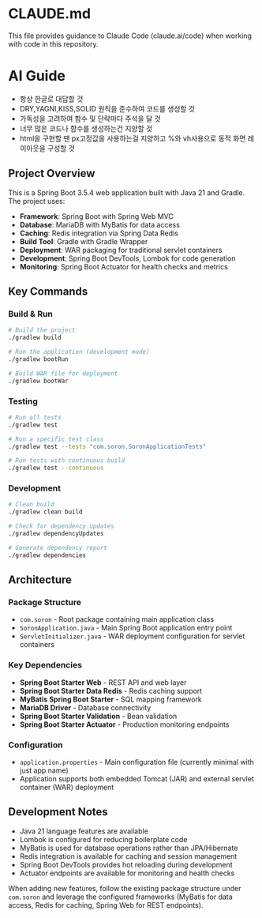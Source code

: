# CLAUDE.md

This file provides guidance to Claude Code (claude.ai/code) when working with code in this repository.


# AI Guide

- 항상 한글로 대답할 것
- DRY,YAGNI,KISS,SOLID 원칙을 준수하여 코드를 생성할 것
- 가독성을 고려하여 함수 및 단락마다 주석을 달 것
- 너무 많은 코드나 함수를 생성하는건 지양할 것
- html을 구현할 땐 px고정값을 사용하는걸 지양하고 %와 vh사용으로 동적 화면 레이아웃을 구성할 것

## Project Overview

This is a Spring Boot 3.5.4 web application built with Java 21 and Gradle. The project uses:

- **Framework**: Spring Boot with Spring Web MVC
- **Database**: MariaDB with MyBatis for data access
- **Caching**: Redis integration via Spring Data Redis
- **Build Tool**: Gradle with Gradle Wrapper
- **Deployment**: WAR packaging for traditional servlet containers
- **Development**: Spring Boot DevTools, Lombok for code generation
- **Monitoring**: Spring Boot Actuator for health checks and metrics

## Key Commands

### Build & Run
```bash
# Build the project
./gradlew build

# Run the application (development mode)
./gradlew bootRun

# Build WAR file for deployment
./gradlew bootWar
```

### Testing
```bash
# Run all tests
./gradlew test

# Run a specific test class
./gradlew test --tests "com.soron.SoronApplicationTests"

# Run tests with continuous build
./gradlew test --continuous
```

### Development
```bash
# Clean build
./gradlew clean build

# Check for dependency updates
./gradlew dependencyUpdates

# Generate dependency report
./gradlew dependencies
```

## Architecture

### Package Structure
- `com.soron` - Root package containing main application class
- `SoronApplication.java` - Main Spring Boot application entry point
- `ServletInitializer.java` - WAR deployment configuration for servlet containers

### Key Dependencies
- **Spring Boot Starter Web** - REST API and web layer
- **Spring Boot Starter Data Redis** - Redis caching support
- **MyBatis Spring Boot Starter** - SQL mapping framework
- **MariaDB Driver** - Database connectivity
- **Spring Boot Starter Validation** - Bean validation
- **Spring Boot Starter Actuator** - Production monitoring endpoints

### Configuration
- `application.properties` - Main configuration file (currently minimal with just app name)
- Application supports both embedded Tomcat (JAR) and external servlet container (WAR) deployment

## Development Notes

- Java 21 language features are available
- Lombok is configured for reducing boilerplate code
- MyBatis is used for database operations rather than JPA/Hibernate
- Redis integration is available for caching and session management
- Spring Boot DevTools provides hot reloading during development
- Actuator endpoints are available for monitoring and health checks

When adding new features, follow the existing package structure under `com.soron` and leverage the configured frameworks (MyBatis for data access, Redis for caching, Spring Web for REST endpoints).
